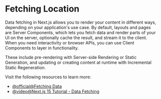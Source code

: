 # Fetching Location

Data fetching in Next.js allows you to render your content in different ways, depending on your application's use case. By default, layouts and pages are Server Components, which lets you fetch data and render parts of your UI on the server, optionally cache the result, and stream it to the client. When you need interactivity or browser APIs, you can use Client Components to layer in functionality.



These include pre-rendering with Server-side Rendering or Static Generation, and updating or creating content at runtime with Incremental Static Regeneration.

Visit the following resources to learn more:

- [@official@Fetching Data](https://nextjs.org/docs/app/getting-started/fetching-data)
- [@video@Next.js 15 Tutorial - Data Fetching](https://www.youtube.com/watch?v=DRsU93Lde2)
